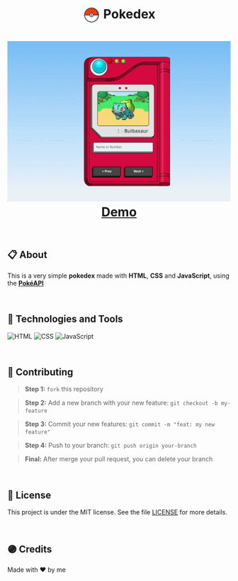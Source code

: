 <p align="center">
  
  <h1 align="center"><img align="center" width="40" src="./assets/img/pokebola.png" /> Pokedex</h1>
</p>

<h1 align="center">
  <img src="./assets/img/screenshots/pokedex.gif" />
  <a href="https://cutekitten001.github.io/pokedex/">Demo</a>
</h1>

<br>

## 📋 About

This is a very simple **pokedex** made with **HTML**, **CSS** and **JavaScript**, using the **[PokéAPI](https://pokeapi.co/)**

<br>

## 🚀 Technologies and Tools

<p align="left">
  <a>
    <img alt="HTML" src="https://img.shields.io/badge/html5-%23E34F26.svg?style=for-the-badge&logo=html5&logoColor=white"/>
  </a>

  <a>
    <img alt="CSS" src="https://img.shields.io/badge/css3-%231572B6.svg?style=for-the-badge&logo=css3&logoColor=white"/>
  </a>

  <a>
    <img alt="JavaScript" src="https://img.shields.io/badge/javascript-%23323330.svg?style=for-the-badge&logo=javascript&logoColor=%23F7DF1E"/>
  </a>
</p>

<br>

## 🌱 Contributing

> <strong>Step 1:</strong> `fork` this repository

> <strong>Step 2:</strong> Add a new branch with your new feature: `git checkout -b my-feature`

> <strong>Step 3:</strong> Commit your new features: `git commit -m "feat: my new feature"`

> <strong>Step 4:</strong> Push to your branch: `git push origin your-branch`

> <strong>Final:</strong> After merge your pull request, you can delete your branch

<br>

## 📑 License

This project is under the MIT license. See the file [LICENSE](https://github.com/cutekitten001/pokedex/blob/main/LICENSE) for more details.

<br>

## 🟣 Credits

Made with ❤ by me

